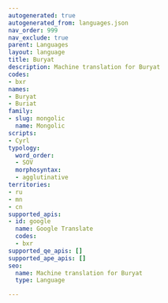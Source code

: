 ```yaml
---
autogenerated: true
autogenerated_from: languages.json
nav_order: 999
nav_exclude: true
parent: Languages
layout: language
title: Buryat
description: Machine translation for Buryat
codes:
- bxr
names:
- Buryat
- Buriat
family:
- slug: mongolic
  name: Mongolic
scripts:
- Cyrl
typology:
  word_order:
  - SOV
  morphosyntax:
  - agglutinative
territories:
- ru
- mn
- cn
supported_apis:
- id: google
  name: Google Translate
  codes:
  - bxr
supported_qe_apis: []
supported_ape_apis: []
seo:
  name: Machine translation for Buryat
  type: Language

---
```


